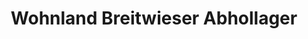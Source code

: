 ---
title: "Wohnland Breitwieser Abhollager"
url: /heidelberg/wohnland-breitwieser-abhollager/
shop: Möbel
---